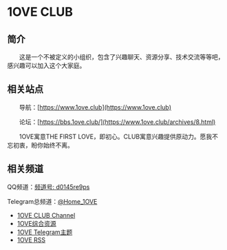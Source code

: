 # 1OVE CLUB

## 简介

&emsp;&emsp;这是一个不被定义的小组织，包含了兴趣聊天、资源分享、技术交流等等吧，感兴趣可以加入这个大家庭。

## 相关站点

&emsp;&emsp;导航：[https://www.1ove.club](https://www.1ove.club)

&emsp;&emsp;论坛：[https://bbs.1ove.club/](https://www.1ove.club/archives/8.html)

&emsp;&emsp;1OVE寓意THE FIRST LOVE，即初心。CLUB寓意兴趣提供原动力。愿我不忘初衷，盼你始终不离。

## 相关频道

QQ频道：[频道号: d0145re9ps](https://www.1ove.club/archives/qq_pindao.html)

Telegram总频道：[@Home_1OVE](https://www.1ove.club/archives/32.html)

* [1OVE CLUB Channel](https://www.1ove.club/archives/club_1ove.html)
* [1OVE综合资源](https://www.1ove.club/archives/Complex_1ove.html)
* [1OVE Telegram主题](https://www.1ove.club/archives/36.html)
* [1OVE RSS](https://www.1ove.club/archives/37.html)

